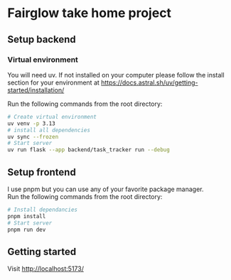 Fairglow take home project
==============
Setup backend
-----

### Virtual environment

You will need uv. If not installed on your computer please follow the install section for your environment at <https://docs.astral.sh/uv/getting-started/installation/>

Run the following commands from the root directory:
```bash
# Create virtual environment
uv venv -p 3.13
# install all dependencies
uv sync --frozen
# Start server
uv run flask --app backend/task_tracker run --debug
```

Setup frontend
-----

I use pnpm but you can use any of your favorite package manager.  
Run the following commands from the root directory:  
```bash
# Install dependancies
pnpm install
# Start server
pnpm run dev
```

Getting started
-----

Visit <http://localhost:5173/>